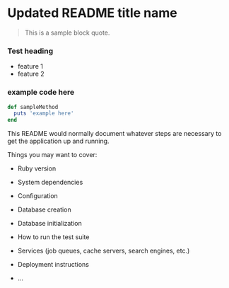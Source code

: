 # Updated README title name

> This is a sample block quote.

### Test heading

- feature 1
- feature 2

### example code here

```ruby
def sampleMethod
  puts 'example here'
end
```


This README would normally document whatever steps are necessary to get the
application up and running.

Things you may want to cover:

* Ruby version

* System dependencies

* Configuration

* Database creation

* Database initialization

* How to run the test suite

* Services (job queues, cache servers, search engines, etc.)

* Deployment instructions

* ...
